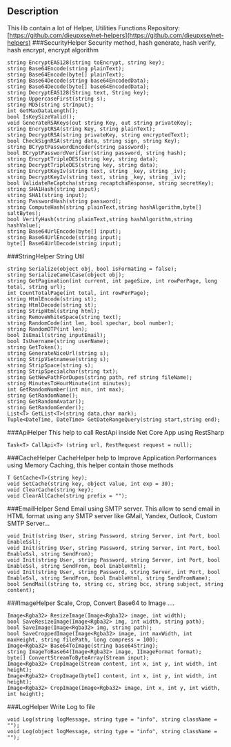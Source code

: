 ## Description
This lib contain a lot of Helper, Utilities Functions
Repository: [https://github.com/dieupxse/net-helpers](https://github.com/dieupxse/net-helpers)
###SecurityHelper
Security method, hash generate, hash verify, hash encrypt, encrypt algorithm
```
string EncryptEAS128(string toEncrypt, string key);
string Base64Encode(string plainText);
string Base64Encode(byte[] plainText);
string Base64Decode(string base64EncodedData);
string Base64Decode(byte[] base64EncodedData);
string DecryptEAS128(String text, String key);
string UppercaseFirst(string s);
string MD5(string strInput);
int GetMaxDataLength();
bool IsKeySizeValid();
void GenerateRSAKeys(out string Key, out string privateKey);
string EncryptRSA(string Key, string plainText);
string DecryptRSA(string privateKey, string encryptedText);
bool CheckSignRSA(string data, string sign, string Key);
string BCryptPasswordEncoder(string password);
bool BCryptPasswordVerifier(string password, string hash);
string EncryptTripleDES(string key, string data);
string DecryptTripleDES(string key, string data);
string EncryptKeyIv(string text, string _key, string _iv);
string DecryptKeyIv(string text, string _key, string _iv);
bool ValidateReCaptcha(string recaptchaResponse, string secretKey);
string SHA1Hash(string input);
string SHA1(string input);
string PasswordHash(string password);
string ComputeHash(string plainText,string hashAlgorithm,byte[] saltBytes);
bool VerifyHash(string plainText,string hashAlgorithm,string hashValue);
string Base64UrlEncode(byte[] input);
string Base64UrlEncode(string input);
byte[] Base64UrlDecode(string input);
```
###StringHelper
String Util
```
string Serialize(object obj, bool isFormating = false);
string SerializeCamelCase(object obj);
string GetPagination(int current, int pageSize, int rowPerPage, long total, string url);
int CountTotalPage(int total, int rowPerPage);
string HtmlEncode(string st);
string HtmlDecode(string st);
string StripHtml(string html);
string RemoveWhiteSpace(string text);
string RandomCode(int len, bool spechar, bool number);
string RandomOTP(int len);
bool IsEmail(string inputEmail);
bool IsUsername(string userName);
string GetToken();
string GenerateNiceUrl(string s);
string StripVietnamese(string s);
string StripSpace(string s);
string StripSpecialchar(string txt);
string GetNewPathForDupes(string path, ref string fileName);
string MinutesToHourMinute(int minutes);
int GetRandomNumber(int min, int max);
string GetRandomName();
string GetRandomAvatar();
string GetRandomGender();
List<T> GetList<T>(string data,char mark);
Tuple<DateTime, DateTime> GetDateRangeQuery(string start,string end);
```
###ApiHelper
This help to call RestApi inside Net Core App using RestSharp
```
Task<T> CallApi<T> (string url, RestRequest request = null);
```
###CacheHelper
CacheHelper help to Improve Application Performances  using Memory Caching, this helper contain those methods
```
T GetCache<T>(string key);
void SetCache(string key, object value, int exp = 30);
void ClearCache(string key);
void ClearAllCache(string prefix = "");
```
###EmailHelper
Send Email using SMTP server. This allow to send email in HTML format using any SMTP server like GMail, Yandex, Outlook, Custom SMTP Server...

```
void Init(string User, string Password, string Server, int Port, bool EnableSsl);
void Init(string User, string Password, string Server, int Port, bool EnableSsl, string SendFrom);
void Init(string User, string Password, string Server, int Port, bool EnableSsl, string SendFrom, bool EnableHtml);
void Init(string User, string Password, string Server, int Port, bool EnableSsl, string SendFrom, bool EnableHtml, string SendFromName);
bool SendMail(string to, string cc, string bcc, string subject, string content);
```

###ImageHelper
Scale, Crop, Convert Base64 to Image ....
```
Image<Rgba32> ResizeImage(Image<Rgba32> image, int width);
bool SaveResizeImage(Image<Rgba32> img, int width, string path);
bool SaveImage(Image<Rgba32> img, string path);
bool SaveCroppedImage(Image<Rgba32> image, int maxWidth, int maxHeight, string filePath, long compress = 100);
Image<Rgba32> Base64ToImage(string base64String);
string ImageToBase64(Image<Rgba32> image, IImageFormat format);
byte[] ConvertStreamToByteArray(Stream input);
Image<Rgba32> CropImage(Stream content, int x, int y, int width, int height);
Image<Rgba32> CropImage(byte[] content, int x, int y, int width, int height);
Image<Rgba32> CropImage(Image<Rgba32> image, int x, int y, int width, int height);
```

###LogHelper
Write Log to file
```
void Log(string logMessage, string type = "info", string className = "");
void Log(object logMessage, string type = "info", string className = "");
```
